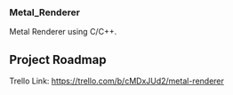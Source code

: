 ### Metal_Renderer
Metal Renderer using C/C++.

## Project Roadmap
Trello Link: https://trello.com/b/cMDxJUd2/metal-renderer
